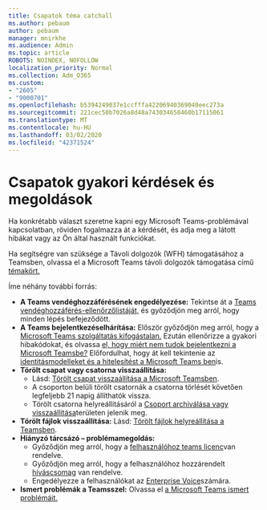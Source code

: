 ```yaml
---
title: Csapatok téma catchall
ms.author: pebaum
author: pebaum
manager: mnirkhe
ms.audience: Admin
ms.topic: article
ROBOTS: NOINDEX, NOFOLLOW
localization_priority: Normal
ms.collection: Adm_O365
ms.custom:
- "2605"
- "9000701"
ms.openlocfilehash: b5394249037e1ccfffa42206940369040eec273a
ms.sourcegitcommit: 221cec50b7026a8d48a743034658460b17115061
ms.translationtype: MT
ms.contentlocale: hu-HU
ms.lasthandoff: 03/02/2020
ms.locfileid: "42371524"
---
```

# <a name="teams-common-issues-and-resolutions"></a>Csapatok gyakori kérdések és megoldások

Ha konkrétabb választ szeretne kapni egy Microsoft Teams-problémával kapcsolatban, röviden fogalmazza át a kérdését, és adja meg a látott hibákat vagy az Ön által használt funkciókat.

Ha segítségre van szüksége a Távoli dolgozók (WFH) támogatásához a Teamsben, olvassa el a Microsoft Teams távoli dolgozók támogatása című [témakört.](https://docs.microsoft.com/microsoftteams/support-remote-work-with-teams)

Íme néhány további forrás:

- **A Teams vendéghozzáférésének engedélyezése:** Tekintse át a [Teams vendéghozzáférés-ellenőrzőlistáját,](https://docs.microsoft.com/microsoftteams/guest-access-checklist) és győződjön meg arról, hogy minden lépés befejeződött.
- **A Teams bejelentkezéselhárítása:** Először győződjön meg arról, hogy a [Microsoft Teams szolgáltatás kifogástalan.](https://admin.microsoft.com/Adminportal/Home?source=applauncher#/servicehealth) Ezután ellenőrizze a gyakori hibakódokat, és olvassa [el, hogy miért nem tudok bejelentkezni a Microsoft Teamsbe?](https://support.office.com/article/a02f683b-61a3-4008-9447-ee60c5593b0f)  Előfordulhat, hogy át kell tekintenie az [identitásmodelleket és a hitelesítést a Microsoft Teams ben](https://docs.microsoft.com/MicrosoftTeams/identify-models-authentication)is.
- **Törölt csapat vagy csatorna visszaállítása:** 
    - Lásd: [Törölt csapat visszaállítása a Microsoft Teamsben](https://blogs.technet.microsoft.com/skypehybridguy/2017/07/23/restoring-a-deleted-team-in-microsoft-teams/).
    - A csoporton belüli törölt csatornák a csatorna törlését követően legfeljebb 21 napig állíthatók vissza. 
    - Törölt csatorna helyreállításáról a [Csoport archiválása vagy visszaállítása](https://support.office.com/article/archive-or-restore-a-team-dc161cfd-b328-440f-974b-5da5bd98b5a7)területen jelenik meg.
- **Törölt fájlok visszaállítása:** Lásd: [Törölt fájlok helyreállítása a Teamsben](https://support.office.com/article/recover-deleted-files-in-teams-a591d771-89a6-49e2-ab7e-271936fe3c4e).
- **Hiányzó tárcsázó – problémamegoldás:**  
    - Győződjön meg arról, hogy a [felhasználóhoz teams licenc](https://docs.microsoft.com/MicrosoftTeams/assign-teams-licenses)van rendelve.
    - Győződjön meg arról, hogy a felhasználóhoz hozzárendelt [híváscsomag](https://docs.microsoft.com/MicrosoftTeams/calling-plan-landing-page) van rendelve.
    - Engedélyezze a felhasználókat az [Enterprise Voice](https://docs.microsoft.com/skypeforbusiness/skype-for-business-hybrid-solutions/plan-your-phone-system-cloud-pbx-solution/enable-users-for-enterprise-voice-online-and-phone-system-voicemail#to-enable-your-users-for-phone-system-in-office-365-voice-and-voicemail)számára.
- **Ismert problémák a Teamsszel:** Olvassa el [a Microsoft Teams ismert problémáit.](https://docs.microsoft.com/microsoftteams/known-issues)